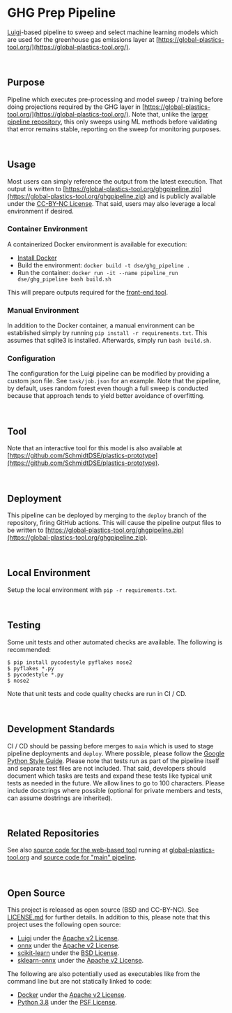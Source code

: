 GHG Prep Pipeline
================================================================================
[Luigi](https://luigi.readthedocs.io/en/stable/)-based pipeline to sweep and select machine learning models which are used for the greenhouse gas emissions layer at [https://global-plastics-tool.org/](https://global-plastics-tool.org/).


<br>

Purpose
--------------------------------------------------------------------------------
Pipeline which executes pre-processing and model sweep / training before doing projections required by the GHG layer in [https://global-plastics-tool.org/](https://global-plastics-tool.org/). Note that, unlike the [larger pipeline repository](https://github.com/SchmidtDSE/plastics-pipeline), this only sweeps using ML methods before validating that error remains stable, reporting on the sweep for monitoring purposes.

<br>

Usage
--------------------------------------------------------------------------------
Most users can simply reference the output from the latest execution. That output is written to [https://global-plastics-tool.org/ghgpipeline.zip](https://global-plastics-tool.org/ghgpipeline.zip) and is publicly available under the [CC-BY-NC License](https://github.com/SchmidtDSE/plastics-pipeline/blob/main/LICENSE.md). That said, users may also leverage a local environment if desired.

### Container Environment
A containerized Docker environment is available for execution:

 - [Install Docker](https://www.digitalocean.com/community/tutorials/how-to-install-and-use-docker-on-ubuntu-20-04)
 - Build the environment: `docker build -t dse/ghg_pipeline .`
 - Run the container: `docker run -it --name pipeline_run dse/ghg_pipeline bash build.sh`

This will prepare outputs required for the [front-end tool](https://github.com/SchmidtDSE/plastics-prototype).

### Manual Environment
In addition to the Docker container, a manual environment can be established simply by running `pip install -r requirements.txt`. This assumes that sqlite3 is installed. Afterwards, simply run `bash build.sh`.

### Configuration
The configuration for the Luigi pipeline can be modified by providing a custom json file. See `task/job.json` for an example. Note that the pipeline, by default, uses random forest even though a full sweep is conducted because that approach tends to yield better avoidance of overfitting.

<br>

Tool
--------------------------------------------------------------------------------
Note that an interactive tool for this model is also available at [https://github.com/SchmidtDSE/plastics-prototype](https://github.com/SchmidtDSE/plastics-prototype).

<br>

Deployment
--------------------------------------------------------------------------------
This pipeline can be deployed by merging to the `deploy` branch of the repository, firing GitHub actions. This will cause the pipeline output files to be written to [https://global-plastics-tool.org/ghgpipeline.zip](https://global-plastics-tool.org/ghgpipeline.zip).

<br>

Local Environment
--------------------------------------------------------------------------------
Setup the local environment with `pip -r requirements.txt`.

<br>

Testing
--------------------------------------------------------------------------------
Some unit tests and other automated checks are available. The following is recommended:

```
$ pip install pycodestyle pyflakes nose2
$ pyflakes *.py
$ pycodestyle *.py
$ nose2
```

Note that unit tests and code quality checks are run in CI / CD.

<br>

Development Standards
--------------------------------------------------------------------------------
CI / CD should be passing before merges to `main` which is used to stage pipeline deployments and `deploy`. Where possible, please follow the [Google Python Style Guide](https://google.github.io/styleguide/pyguide.html). Please note that tests run as part of the pipeline itself and separate test files are not included. That said, developers should document which tasks are tests and expand these tests like typical unit tests as needed in the future. We allow lines to go to 100 characters. Please include docstrings where possible (optional for private members and tests, can assume dostrings are inherited).

<br>

Related Repositories
--------------------------------------------------------------------------------
See also [source code for the web-based tool](https://github.com/SchmidtDSE/plastics-prototype) running at [global-plastics-tool.org](https://global-plastics-tool.org) and [source code for "main" pipeline](https://github.com/SchmidtDSE/plastics-pipeline).

<br>

Open Source
--------------------------------------------------------------------------------
This project is released as open source (BSD and CC-BY-NC). See [LICENSE.md](https://github.com/SchmidtDSE/plastics-pipeline/blob/main/LICENSE.md) for further details. In addition to this, please note that this project uses the following open source:

 - [Luigi](https://luigi.readthedocs.io/en/stable/index.html) under the [Apache v2 License](https://github.com/spotify/luigi/blob/master/LICENSE).
 - [onnx](https://onnx.ai/) under the [Apache v2 License](https://github.com/onnx/onnx/blob/main/LICENSE).
 - [scikit-learn](https://scikit-learn.org/stable/) under the [BSD License](https://github.com/scikit-learn/scikit-learn/blob/main/COPYING).
 - [sklearn-onnx](https://github.com/onnx/sklearn-onnx) under the [Apache v2 License](https://github.com/onnx/sklearn-onnx/blob/main/LICENSE).

The following are also potentially used as executables like from the command line but are not statically linked to code:

 - [Docker](https://docs.docker.com/engine/) under the [Apache v2 License](https://github.com/moby/moby/blob/master/LICENSE).
 - [Python 3.8](https://www.python.org/) under the [PSF License](https://docs.python.org/3/license.html).

